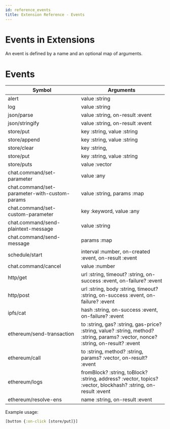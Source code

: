 ```yaml
---
id: reference_events
title: Extension Reference - Events
---
```


# Events in Extensions

An event is defined by a name and an optional map of arguments.

# Events

| Symbol             | Arguments                  |
| -------------      | -------------              |
| alert              | value :string              |
| log                | value :string              |
| json/parse          | value :string, on-result :event |
| json/stringify          | value :string, on-result :event |
| store/put          | key :string, value :string |
| store/append       | key :string, value :string |
| store/clear        | key :string,               |
| store/put          | key :string, value :string |
| store/puts         | value :vector |
| chat.command/set-parameter         | value :any |
| chat.command/set-parameter-with-custom-params         | value :string, params :map |
| chat.command/set-custom-parameter         | key :keyword, value :any |
| chat.command/send-plaintext-message         | value :string |
| chat.command/send-message         | params :map |
| schedule/start         | interval :number, on-created :event, on-result :event |
| chat.command/cancel         | value :number |
| http/get           | url :string, timeout? :string, on-success :event, on-failure? :event |
| http/post          | url :string, body :string, timeout? :string, on-success :event, on-failure? :event |
| ipfs/cat          | hash :string, on-success :event, on-failure? :event |
| ethereum/send-transaction          | to :string, gas? :string, gas-price? :string, value? :string, method? :string, params? :vector, nonce? :string, on-result? :event |
| ethereum/call          | to :string, method? :string, params? :vector, on-result? :event |
| ethereum/logs          | fromBlock? :string, toBlock? :string, address? :vector, topics? :vector, blockhash? :string, on-result  :event |
| ethereum/resolve-ens          | name :string, on-result :event |

Example usage:

```clojure
[button {:on-click [store/put]}]
```
